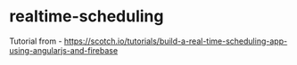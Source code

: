 realtime-scheduling
===================

Tutorial from - https://scotch.io/tutorials/build-a-real-time-scheduling-app-using-angularjs-and-firebase
